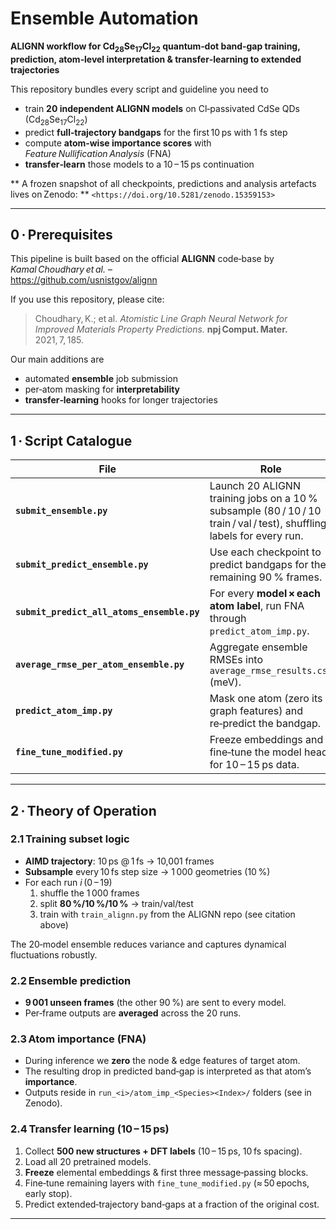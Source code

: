 # Ensemble Automation  
**ALIGNN workflow for Cd<sub>28</sub>Se<sub>17</sub>Cl<sub>22</sub> quantum‑dot band‑gap training, prediction, atom‑level interpretation & transfer‑learning to extended trajectories**

This repository bundles every script and guideline you need to

* train **20 independent ALIGNN models** on Cl‑passivated CdSe QDs (Cd<sub>28</sub>Se<sub>17</sub>Cl<sub>22</sub>)  
* predict **full‑trajectory bandgaps** for the first 10 ps with 1 fs step 
* compute **atom‑wise importance scores** with *Feature Nullification Analysis* (FNA)  
* **transfer‑learn** those models to a 10 – 15 ps continuation

** A frozen snapshot of all checkpoints, predictions and analysis artefacts lives on Zenodo: **
`<https://doi.org/10.5281/zenodo.15359153>`

---

## 0 · Prerequisites

This pipeline is built based on the official **ALIGNN** code‑base by *Kamal Choudhary et al.* –  
<https://github.com/usnistgov/alignn>  

If you use this repository, please cite:

> Choudhary, K.; et al. *Atomistic Line Graph Neural Network for Improved Materials Property Predictions.* **npj Comput. Mater.** 2021, 7, 185.

Our main additions are

* automated **ensemble** job submission  
* per‑atom masking for **interpretability**  
* **transfer‑learning** hooks for longer trajectories  

---

## 1 · Script Catalogue

| File | Role |
|------|------|
| **`submit_ensemble.py`** | Launch 20 ALIGNN training jobs on a 10 % subsample (80 / 10 / 10 train / val / test), shuffling labels for every run. |
| **`submit_predict_ensemble.py`** | Use each checkpoint to predict bandgaps for the remaining 90 % frames. |
| **`submit_predict_all_atoms_ensemble.py`** | For every **model × each atom label**, run FNA through `predict_atom_imp.py`. |
| **`average_rmse_per_atom_ensemble.py`** | Aggregate ensemble RMSEs into `average_rmse_results.csv` (meV). |
| **`predict_atom_imp.py`** | Mask one atom (zero its graph features) and re‑predict the bandgap. |
| **`fine_tune_modified.py`** | Freeze embeddings and fine‑tune the model head for 10 – 15 ps data. |

---

## 2 · Theory of Operation

### 2.1 Training subset logic
* **AIMD trajectory**: 10 ps @ 1 fs → 10,001 frames  
* **Subsample** every 10 fs step size → 1 000 geometries (10 %)  
* For each run *i* (0 – 19)  
  1. shuffle the 1 000 frames  
  2. split **80 %/10 %/10 %** → train/val/test  
  3. train with `train_alignn.py` from the ALIGNN repo (see citation above)  

The 20‑model ensemble reduces variance and captures dynamical fluctuations robustly.

### 2.2 Ensemble prediction
* **9 001 unseen frames** (the other 90 %) are sent to every model.  
* Per‑frame outputs are **averaged** across the 20 runs.
### 2.3 Atom importance (FNA)
* During inference we **zero** the node & edge features of target atom.  
* The resulting drop in predicted band‑gap is interpreted as that atom’s **importance**.  
* Outputs reside in `run_<i>/atom_imp_<Species><Index>/` folders (see in Zenodo).

### 2.4 Transfer learning (10 – 15 ps)
1. Collect **500 new structures + DFT labels** (10 – 15 ps, 10 fs spacing).  
2. Load all 20 pretrained models.  
3. **Freeze** elemental embeddings & first three message‑passing blocks.  
4. Fine‑tune remaining layers with `fine_tune_modified.py` (≈ 50 epochs, early stop).  
5. Predict extended‑trajectory band‑gaps at a fraction of the original cost.

---


